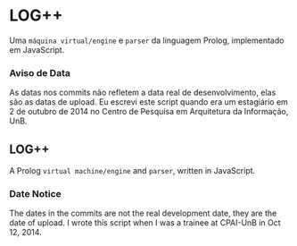 # LOG++
Uma `máquina virtual/engine` e `parser` da linguagem Prolog, implementado em JavaScript.

### Aviso de Data
As datas nos commits não refletem a data real de desenvolvimento, elas são as datas de upload. Eu escrevi este script quando era um estagiário em 2 de outubro de 2014 no Centro de Pesquisa em Arquitetura da Informação, UnB.

## LOG++

A Prolog `virtual machine/engine` and `parser`, written in JavaScript.

### Date Notice
The dates in the commits are not the real development date, they are the date of upload. I wrote this script when I was a trainee at CPAI-UnB in Oct 12, 2014.
